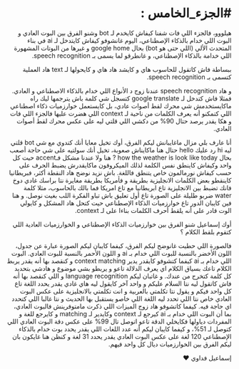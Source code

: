 <h1 dir="rtl" lang="ar">#الجزء_الخامس :</h1>
<p dir="rtl" lang="ar">هيلووو، فالجزء اللي فات شفنا كيفاش كايخدم لـ bot وشنو الفرق بين البوت العادي و البوت اللي خدام بالذكاء الإصطناعي، اليوم غانشوفو كيفاش كايتدخل لـ ai في بناء المتحدث الألي (اللي حتى هو bot) بحال google home و غيرها من البوتات المشهورة اللي خدامة بالذكاء الإصطناعي، و غانطرقو لما يسمى بـ speech recognition.
</p>
<p dir="rtl" lang="ar">ببساطة فاش كاتقول للحاسوب هاي و كايشد هاد هاي و كايحولها لـ text هاد العملية كتسمى بـ speech recognition.
</p>

<p dir="rtl" lang="ar">و هاد speech recognition عندنا زوج د الأنواع اللي خدام بالذكاء الاصطناعي و العادي. فمثلا فاش كتدخل لـ google translate كتسجل شي كلمة باش يترجمها ليك راه ماكايستخدمش شي محرك لقط أصوات عادي، بل كايستعمل خوارزميات ذكاء اصطناعي اللي كتمكنو أنه يعرف الكلمات من ناحية لـ context اللي هضرت عليها فالجزء اللي فات و هكا يقدر يرصد حتال 90% من دكشي اللي قلتي ليه على عكس محرك لقط أصوات العادي.
</p>
<p dir="rtl" lang="ar">أنا عارف بلي مزال ماغايبانش ليكم الفرق، أوك تخيل معايا أنك كتدوي مع شي bot قلتي ليه hi رد عليك hello حتال هنا ماكايناش صعوبة، تخيل أنك سولتيه على شي حاجة أصعب بحال how the weather is look like today ? هنا ولا عندنا مشكل فـaccent حيت كل واحد وكيفاش كاينطق نفس الكلمة لذلك الميكروفون ماكايقدرش يضبط الحرف على حسب كيفاش نورمالمون خاص يتنطق فاللغة. باش نزيد نوضح هاد النقطة أكثر، فبريطانيا كاينقطو بعض الكلمات الانجليزية بطريقة و فأمريكا بطريقة مغايرة نتا براسك غادي دوخ فانك تضبط بين الانجليزية تاع ابريطانيا مع تاع امريكا فما بالك بالحاسوب، مثلا كلمة water ضربو طليلة على الصورة تاع أول تعليق باش تباو الفكرة اللب بغيت نوصل. و هنا فين كايبان الدور تاع خوارزميات الذكاء الإصطناعي حيت كتحل هاد المشكل و كايولي الوت قادر على أنه يلقط أحرف الكلمات بناءا على لـ context. </p>
<p dir="rtl" lang="ar">
أوك إسماعيل شنو الفرق بين خوارزميات الذكاء الإصطناعي و الخوارزميات العادية اللي كتقوم بلقط الكلام ؟ 
</p>
<p dir="rtl" lang="ar">
فالصورة اللي حطيت غانوضح ليكم الفرق، كيفما كايبان ليكم الصورة عبارة عن جدول، اللون الأخضر بالنسبة للبوت اللي خدام بـ ai و اللون الأحمر بالنسبة للبوت العادي. البوت اللي خدام بـ ai كيفما كتشوفو كايقدر يدير context matching و كنقصد بها أنه يقدر يربط الكلام تاعك بسياق الكلام اي يعرف الدلالة تاعو و يربطو بشي موضوع و هادشي بتحديد كل كلمة كتخرج من عندك. و غاتبان ليكم language recognition و اللي كنقصد بها أنه فاش كاتقول ليه نتا السلام عليكم و واحد آخر كايقول ليه هاي غادي يقدر يحدد اللغة تاع كل واحد فيكم و يقول نتا تكلمتي بالعربية و انت تكلمتي بالانجليزية على عكس البوت العادي خاص نتا اللي تحدد ليه اللغة اللي خاصو يستقبل بها الحديث و نتا غالبا اللي كتحدد اي حاجة فيه. كيفما كاتشوفو هاد زوج الميزات اللي ذكرت مامتوفرينش فالبوت العادي، بما أن البوت اللي خدام بـ ai كيرجع لـ context وكايدير لـ matching و كايرجع للغة و المفردات دياولها فكايخلي الدقة تاعو اتوصل تال 99% على عكس دقة البوت العادي اللي كتوصل لـ 51%، و كيفما كايبان ليكم أنه عدد اللغات اللي يقدر يحدد بوت خدام بالذكاء الإصطناعي 120 لغة على عكس البوت العادي يقدر يحدد 31 لغة و كنظن هنا غايكون بان ليكم الفرق بين الخوارزميات ديال كل واحد فيهم.
</p>
<p dir="rtl" lang="ar">
إسماعيل فداوي ❤️
</p>